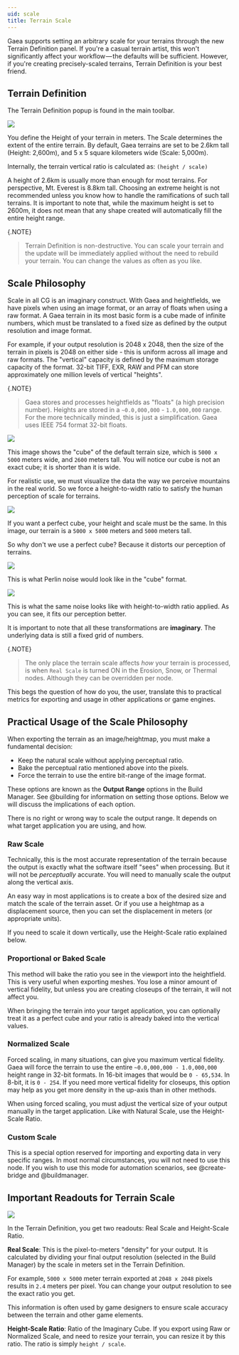 ```yaml
---
uid: scale
title: Terrain Scale
---
```


Gaea supports setting an arbitrary scale for your terrains through the new Terrain Definition panel. If you're a casual terrain artist, this won't significantly affect your workflow — the defaults will be sufficient. However, if you're creating precisely-scaled terrains, Terrain Definition is your best friend.

## Terrain Definition

The Terrain Definition popup is found in the main toolbar.

![](/images/Philosophy/scale-definition.webp)

You define the Height of your terrain in meters. The Scale determines the extent of the entire terrain. By default, Gaea terrains are set to be 2.6km tall (Height: 2,600m), and 5 x 5 square kilometers wide (Scale: 5,000m).

Internally, the terrain vertical ratio is calculated as: `(height / scale)`

A height of 2.6km is usually more than enough for most terrains. For perspective, Mt. Everest is 8.8km tall. Choosing an extreme height is not recommended unless you know how to handle the ramifications of such tall terrains. It is important to note that, while the maximum height is set to 2600m, it does not mean that any shape created will automatically fill the entire height range.

{.NOTE}
> Terrain Definition is non-destructive. You can scale your terrain and the update will be immediately applied without the need to rebuild your terrain. You can change the values as often as you like.

## Scale Philosophy

Scale in all CG is an imaginary construct. With Gaea and heightfields, we have pixels when using an image format, or an array of floats when using a raw format. A Gaea terrain in its most basic form is a cube made of infinite numbers, which must be translated to a fixed size as defined by the output resolution and image format.

For example, if your output resolution is 2048 x 2048, then the size of the terrain in pixels is 2048 on either side - this is uniform across all image and raw formats. The "vertical" capacity is defined by the maximum storage capacity of the format. 32-bit TIFF, EXR, RAW and PFM can store approximately one million levels of vertical "heights".

{.NOTE}
> Gaea stores and processes heightfields as "floats" (a high precision number). Heights are stored in a  `~0.0,000,000` - `1.0,000,000` range. For the more technically minded, this is just a simplification. Gaea uses IEEE 754 format 32-bit floats.

![](/images/Philosophy/scale--5000x2600.webp)

This image shows the "cube" of the default terrain size, which is `5000 x 5000` meters wide, and `2600` meters tall. You will notice our cube is not an exact cube; it is shorter than it is wide.

For realistic use, we must visualize the data the way we perceive mountains in the real world. So we force a height-to-width ratio to satisfy the human perception of scale for terrains.

![](/images/Philosophy/scale--5000x5000.webp)

If you want a perfect cube, your height and scale must be the same. In this image, our terrain is a `5000 x 5000` meters and `5000` meters tall.

So why don't we use a perfect cube? Because it distorts our perception of terrains.

![](/images/Philosophy/perlin-5000x5000.webp)

This is what Perlin noise would look like in the "cube" format.

![](/images/Philosophy/perlin-5000x2600.webp)

This is what the same noise looks like with height-to-width ratio applied. As you can see, it fits our perception better.

It is important to note that all these transformations are **imaginary**. The underlying data is still a fixed grid of numbers.

{.NOTE}
> The only place the terrain scale affects *how* your terrain is processed, is when `Real Scale` is turned ON in the Erosion, Snow, or Thermal nodes. Although they can be overridden per node.

This begs the question of how do you, the user, translate this to practical metrics for exporting and usage in other applications or game engines.


## Practical Usage of the Scale Philosophy

When exporting the terrain as an image/heightmap, you must make a fundamental decision:
- Keep the natural scale without applying perceptual ratio.
- Bake the perceptual ratio mentioned above into the pixels.
- Force the terrain to use the entire bit-range of the image format.

These options are known as the **Output Range** options in the Build Manager. See @building for information on setting those options. Below we will discuss the implications of each option.

There is no right or wrong way to scale the output range. It depends on what target application you are using, and how.


### Raw Scale

Technically, this is the most accurate representation of the terrain because the output is exactly what the software itself "sees" when processing. But it will not be *perceptually* accurate. You will need to manually scale the output along the vertical axis.

An easy way in most applications is to create a box of the desired size and match the scale of the terrain asset. Or if you use a heightmap as a displacement source, then you can set the displacement in meters (or appropriate units).

If you need to scale it down vertically, use the Height-Scale ratio explained below.

### Proportional or Baked Scale

This method will bake the ratio you see in the viewport into the heightfield. This is very useful when exporting meshes. You lose a minor amount of vertical fidelity, but unless you are creating closeups of the terrain, it will not affect you.

When bringing the terrain into your target application, you can optionally treat it as a perfect cube and your ratio is already baked into the vertical values.

### Normalized Scale

Forced scaling, in many situations, can give you maximum vertical fidelity. Gaea will force the terrain to use the entire `~0.0,000,000 - 1.0,000,000` height range in 32-bit formats. In 16-bit images that would be `0 - 65,534`. In 8-bit, it is `0 - 254`. If you need more vertical fidelity for closeups, this option may help as you get more density in the up-axis than in other methods.

When using forced scaling, you must adjust the vertical size of your output manually in the target application. Like with Natural Scale, use the Height-Scale Ratio.

### Custom Scale

This is a special option reserved for importing and exporting data in very specific ranges. In most normal circumstances, you will not need to use this node. If you wish to use this mode for automation scenarios, see @create-bridge and @buildmanager.


## Important Readouts for Terrain Scale

![](/images/Philosophy/scale-definition.webp)

In the Terrain Definition, you get two readouts: Real Scale and Height-Scale Ratio.

**Real Scale**: This is the pixel-to-meters "density" for your output. It is calculated by dividing your final output resolution (selected in the Build Manager) by the scale in meters set in the Terrain Definition.

For example, `5000 x 5000` meter terrain exported at `2048 x 2048` pixels results in `2.4` meters per pixel. You can change your output resolution to see the exact ratio you get. 

This information is often used by game designers to ensure scale accuracy between the terrain and other game elements.

**Height-Scale Ratio**: Ratio of the Imaginary Cube. If you export using Raw or Normalized Scale, and need to resize your terrain, you can resize it by this ratio. The ratio is simply `height / scale`.
